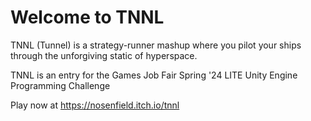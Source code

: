 # Welcome to TNNL

TNNL (Tunnel) is a strategy-runner mashup where you pilot your ships through the unforgiving static of hyperspace.

TNNL is an entry for the Games Job Fair Spring '24 LITE Unity Engine Programming Challenge

Play now at https://nosenfield.itch.io/tnnl
